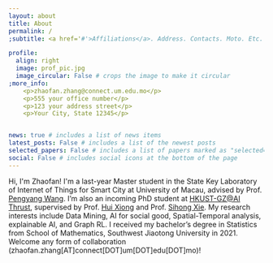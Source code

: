 ```yaml
---
layout: about
title: About
permalink: /
;subtitle: <a href='#'>Affiliations</a>. Address. Contacts. Moto. Etc.

profile:
  align: right
  image: prof_pic.jpg
  image_circular: False # crops the image to make it circular
;more_info:
    <p>zhaofan.zhang@connect.um.edu.mo</p>
    <p>555 your office number</p>
    <p>123 your address street</p>
    <p>Your City, State 12345</p> 


news: true # includes a list of news items
latest_posts: False # includes a list of the newest posts
selected_papers: False # includes a list of papers marked as "selected={true}"
social: False # includes social icons at the bottom of the page
---
```


Hi, I'm Zhaofan! I'm a last-year Master student in the State Key Laboratory of Internet of Things for Smart City at University of Macau, advised by Prof. <a href="https://www.pengyangwang.com/home">Pengyang Wang</a>. I’m also an incoming PhD student at <a href="https://scholar.google.com/citations?hl=zh-CN&user=cVDF1tkAAAAJ">HKUST-GZ@AI Thrust</a>,  supervised by Prof. <a href="https://facultyprofiles.hkust-gz.edu.cn/faculty-personal-page?id=253">Hui Xiong</a> and Prof. <a href="https://sihongxie.github.io/">Sihong Xie</a>. My research interests include Data Mining, AI for social good, Spatial-Temporal analysis, explainable AI, and Graph RL. I received my bachelor’s degree in Statistics from School of Mathematics, Southwest Jiaotong University in 2021. Welcome any form of collaboration (zhaofan.zhang[AT]connect[DOT]um[DOT]edu[DOT]mo)! 

